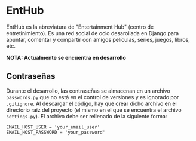 # EntHub

EntHub es la abreviatura de "Entertainment Hub" (centro de entretinimiento). Es una red social de ocio desarollada en Django para apuntar, comentar y compartir con amigos películas, series, juegos, libros, etc.

**NOTA: Actualmente se encuentra en desarrollo**

## Contraseñas

Durante el desarrollo, las contraseñas se almacenan en un archivo `passwords.py` que no está en el control de versiones y es ignorado por `.gitignore`. Al descargar el código, hay que crear dicho archivo en el directorio raíz del proyecto (el mismo en el que se encuentra el archivo `settings.py`). El archivo debe ser rellenado de la siguiente forma:

```
EMAIL_HOST_USER = 'your_email_user'
EMAIL_HOST_PASSWORD = 'your_password'
```
